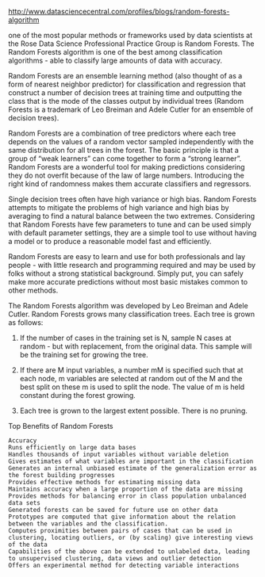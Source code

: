 http://www.datasciencecentral.com/profiles/blogs/random-forests-algorithm

one of the most popular methods or frameworks used by data scientists at the Rose Data Science Professional Practice Group is Random Forests. The Random Forests algorithm is one of the best among classification algorithms - able to classify large amounts of data with accuracy.

Random Forests are an ensemble learning method (also thought of as a form of nearest neighbor predictor) for classification and regression that construct a number of decision trees at training time and outputting the class that is the mode of the classes output by individual trees (Random Forests is a trademark of Leo Breiman and Adele Cutler for an ensemble of decision trees).

Random Forests are a combination of tree predictors where each tree depends on the values of a random vector sampled independently with the same distribution for all trees in the forest. The basic principle is that a group of “weak learners” can come together to form a “strong learner”. Random Forests are a wonderful tool for making predictions considering they do not overfit because of the law of large numbers. Introducing the right kind of randomness makes them accurate classifiers and regressors.

Single decision trees often have high variance or high bias. Random Forests attempts to mitigate the problems of high variance and high bias by averaging to find a natural balance between the two extremes. Considering that Random Forests have few parameters to tune and can be used simply with default parameter settings, they are a simple tool to use without having a model or to produce a reasonable model fast and efficiently.

Random Forests are easy to learn and use for both professionals and lay people - with little research and programming required and may be used by folks without a strong statistical background. Simply put, you can safely make more accurate predictions without most basic mistakes common to other methods.

The Random Forests algorithm was developed by Leo Breiman and Adele Cutler. Random Forests grows many classification trees. Each tree is grown as follows:

1. If the number of cases in the training set is N, sample N cases at random - but with replacement, from the original data. This sample will be the training set for growing the tree.

2. If there are M input variables, a number mM is specified such that at each node, m variables are selected at random out of the M and the best split on these m is used to split the node. The value of m is held constant during the forest growing.

3. Each tree is grown to the largest extent possible. There is no pruning.

Top Benefits of  Random Forests

    Accuracy
    Runs efficiently on large data bases
    Handles thousands of input variables without variable deletion
    Gives estimates of what variables are important in the classification
    Generates an internal unbiased estimate of the generalization error as the forest building progresses
    Provides effective methods for estimating missing data
    Maintains accuracy when a large proportion of the data are missing
    Provides methods for balancing error in class population unbalanced data sets
    Generated forests can be saved for future use on other data
    Prototypes are computed that give information about the relation between the variables and the classification.
    Computes proximities between pairs of cases that can be used in clustering, locating outliers, or (by scaling) give interesting views of the data
    Capabilities of the above can be extended to unlabeled data, leading to unsupervised clustering, data views and outlier detection
    Offers an experimental method for detecting variable interactions


